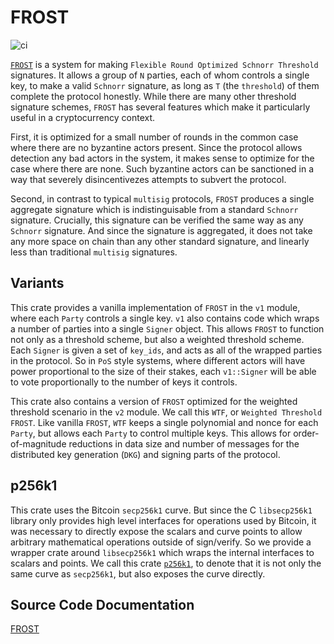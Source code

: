 # FROST

![ci](https://github.com/Trust-Machines/frost/actions/workflows/ci.yml/badge.svg)

[```FROST```](https://eprint.iacr.org/2020/852.pdf) is a system for making ```Flexible Round Optimized Schnorr Threshold``` signatures.  It allows a group of ```N``` parties, each of whom controls a single key, to make a valid ```Schnorr``` signature, as long as ```T``` (the ```threshold```) of them complete the protocol honestly.  While there are many other threshold signature schemes, ```FROST``` has several features which make it particularly useful in a cryptocurrency context.

First, it is optimized for a small number of rounds in the common case where there are no byzantine actors present.  Since the protocol allows detection any bad actors in the system, it makes sense to optimize for the case where there are none.  Such byzantine actors can be sanctioned in a way that severely disincentivezes attempts to subvert the protocol.

Second, in contrast to typical ```multisig``` protocols, ```FROST``` produces a single aggregate signature which is indistinguisable from a standard ```Schnorr``` signature. Crucially, this signature can be verified the same way as any ```Schnorr``` signature.  And since the signature is aggregated, it does not take any more space on chain than any other standard signature, and linearly less than traditional ```multisig``` signatures.

## Variants
This crate provides a vanilla implementation of ```FROST``` in the ```v1``` module, where each ```Party``` controls a single key.  ```v1``` also contains code which wraps a number of parties into a single ```Signer``` object.  This allows ```FROST``` to function not only as a threshold scheme, but also a weighted threshold scheme.  Each ```Signer``` is given a set of ```key_ids```, and acts as all of the wrapped parties in the protocol.  So in ```PoS``` style systems, where different actors will have power proportional to the size of their stakes, each ```v1::Signer``` will be able to vote proportionally to the number of keys it controls.

This crate also contains a version of ```FROST``` optimized for the weighted threshold scenario in the ```v2``` module.  We call this ```WTF```, or ```Weighted Threshold FROST```.  Like vanilla ```FROST```, ```WTF``` keeps a single polynomial and nonce for each ```Party```, but allows each ```Party``` to control multiple keys.  This allows for order-of-magnitude reductions in data size and number of messages for the distributed key generation (```DKG```) and signing parts of the protocol.

## p256k1
This crate uses the Bitcoin ```secp256k1``` curve.  But since the C ```libsecp256k1``` library only provides high level interfaces for operations used by Bitcoin, it was necessary to directly expose the scalars and curve points to allow arbitrary mathematical operations outside of sign/verify.  So we provide a wrapper crate around ```libsecp256k1``` which wraps the internal interfaces to scalars and points.  We call this crate [```p256k1```](https://github.com/Trust-Machines/p256k1), to denote that it is not only the same curve as ```secp256k1```, but also exposes the curve directly.

## Source Code Documentation

[FROST](https://wtfrost.pages.dev/frost/)
